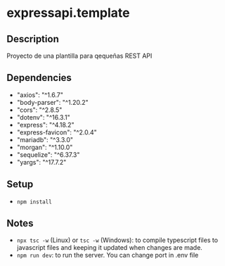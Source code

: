 # expressapi.template

## Description
Proyecto de una plantilla para qequeñas REST API

## Dependencies
- "axios": "^1.6.7"
- "body-parser": "^1.20.2"
- "cors": "^2.8.5"
- "dotenv": "^16.3.1"
- "express": "^4.18.2"
- "express-favicon": "^2.0.4"
- "mariadb": "^3.3.0"
- "morgan": "^1.10.0"
- "sequelize": "^6.37.3"
- "yargs": "^17.7.2"

## Setup
- `npm install`

## Notes

- `npx tsc -w` (Linux) or `tsc -w` (Windows): to compile typescript files to javascript files and keeping it updated when changes are made.
- `npm run dev`: to run the server. You can change port in .env file

